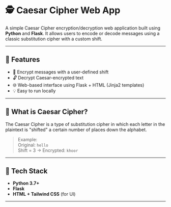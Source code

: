 # 🕵️ Caesar Cipher Web App

A simple Caesar Cipher encryption/decryption web application built using **Python** and **Flask**. It allows users to encode or decode messages using a classic substitution cipher with a custom shift.

---

## 🚀 Features

- 🔐 Encrypt messages with a user-defined shift
- 🔓 Decrypt Caesar-encrypted text
- 🌐 Web-based interface using Flask + HTML (Jinja2 templates)
- 💡 Easy to run locally

---

## 🧠 What is Caesar Cipher?

The Caesar Cipher is a type of substitution cipher in which each letter in the plaintext is "shifted" a certain number of places down the alphabet.

> Example:  
> Original: `hello`  
> Shift = 3 → Encrypted: `khoor`

---

## 🧰 Tech Stack

- **Python 3.7+**
- **Flask**
- **HTML + Tailwind CSS** (for UI)

---



